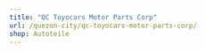 ```yaml
---
title: "QC Toyocars Motor Parts Corp"
url: /quezon-city/qc-toyocars-motor-parts-corp/
shop: Autoteile
---
```

